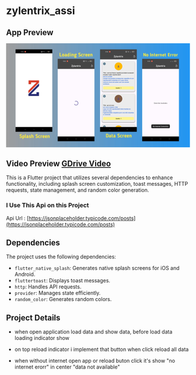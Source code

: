 # zylentrix_assi


## App Preview
<img src="https://github.com/bharathnaik2k/zylentrix_assi/blob/Master/preview.png"  />

## Video Preview [GDrive Video](https://drive.google.com/file/d/1-4cYYpArjtGkPsPt8CPnBMz1Qp89PDNZ/view?usp=drive_link)


This is a Flutter project that utilizes several dependencies to enhance functionality, including splash screen customization, toast messages, HTTP requests, state management, and random color generation.

### I Use This Api on this Project
Api Url : [https://jsonplaceholder.typicode.com/posts](https://jsonplaceholder.typicode.com/posts)

## Dependencies

The project uses the following dependencies:

- `flutter_native_splash`: Generates native splash screens for iOS and Android.
- `fluttertoast`: Displays toast messages.
- `http`: Handles API requests.
- `provider`: Manages state efficiently.
- `random_color`: Generates random colors.

## Project Details
- when open application load data and show data, before load data loading indicator show

- on top reload indicator i implement that button when click reload all data

- when without internet open app or reload buton click it's show "no internet erorr" in center "data not available"




